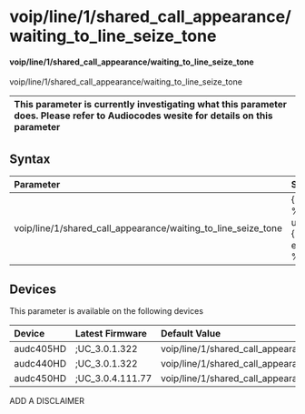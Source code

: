 ﻿---
description: voip/line/1/shared_call_appearance/waiting_to_line_seize_tone
search: false
---

# voip/line/1/shared_call_appearance/waiting_to_line_seize_tone

#### voip/line/1/shared_call_appearance/waiting_to_line_seize_tone

voip/line/1/shared_call_appearance/waiting_to_line_seize_tone


| This parameter is currently investigating what this parameter does. Please refer to Audiocodes wesite for details on this parameter | 
| :--- |

## Syntax
| Parameter | Syntax |
| :--- | :--- |
|voip/line/1/shared_call_appearance/waiting_to_line_seize_tone | {% raw %} undefined {% endraw %}|

## Devices
This parameter is available on the following devices

| Device | Latest Firmware | Default Value |
|:---|:---|:---|
| audc405HD | ;UC_3.0.1.322 | voip/line/1/shared_call_appearance/waiting_to_line_seize_tone=SILENCE 
| audc440HD | ;UC_3.0.1.322 | voip/line/1/shared_call_appearance/waiting_to_line_seize_tone=SILENCE 
| audc450HD | ;UC_3.0.4.111.77 | voip/line/1/shared_call_appearance/waiting_to_line_seize_tone=SILENCE 

ADD A DISCLAIMER
